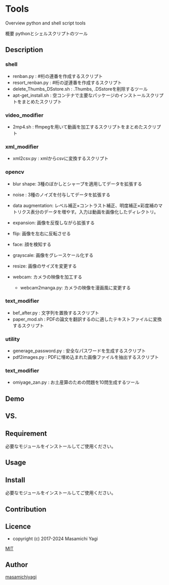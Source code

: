 # Tools

Overview
python and shell script tools

概要
pythonとシェルスクリプトのツール

## Description

### shell
* renban.py : #桁の連番を作成するスクリプト
* resort_renban.py : #桁の逆連番を作成するスクリプト
* delete_Thumbs_DSstore.sh : .Thumbs, .DSstoreを削除するツール
* apt-get_install.sh : 空コンテナで主要なパッケージのインストールスクリプトをまとめたスクリプト

### video_modifier
* 2mp4.sh : ffmpegを用いて動画を加工するスクリプトをまとめたスクリプト

### xml_modifier
* xml2csv.py : xmlからcsvに変換するスクリプト

### opencv

* blur shape: 3種のぼかしとシャープを適用してデータを拡張する

* noise : 3種のノイズを付与してデータを拡張する

* data augmentation: レベル補正×コントラスト補正、明度補正×彩度補のマトリクス表分のデータを増やす。入力は動画を画像化したディレクトリ。

* expansion: 画像を反復しながら拡張する

* flip: 画像を左右に反転させる

* face: 顔を検知する

* grayscale: 画像をグレースケール化する

* resize: 画像のサイズを変更する

* webcam: カメラの映像を加工する
  * webcam2manga.py: カメラの映像を漫画風に変更する

### text_modifier
* bef_after.py : 文字列を置換するスクリプト
* paper_mod.sh : PDFの論文を翻訳するのに適したテキストファイルに変換するスクリプト

### utility
* generage_password.py : 安全なパスワードを生成するスクリプト
* pdf2images.py : PDFに埋め込まれた画像ファイルを抽出するスクリプト

### text_modifier
* omiyage_zan.py : お土産算のための問題を10問生成するツール

## Demo

## VS. 

## Requirement
  必要なモジュールをインストールしてご使用ください。

## Usage

## Install
  必要なモジュールをインストールしてご使用ください。

## Contribution

## Licence

* copyright (c) 2017-2024 Masamichi Yagi

[MIT](https://github.com/tcnksm/tool/blob/master/LICENCE)

## Author

[masamichiyagi](https://github.com/masamichiyagi)

